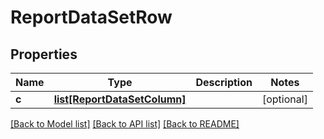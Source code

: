 # ReportDataSetRow

## Properties
Name | Type | Description | Notes
------------ | ------------- | ------------- | -------------
**c** | [**list[ReportDataSetColumn]**](ReportDataSetColumn.md) |  | [optional] 

[[Back to Model list]](../README.md#documentation-for-models) [[Back to API list]](../README.md#documentation-for-api-endpoints) [[Back to README]](../README.md)


